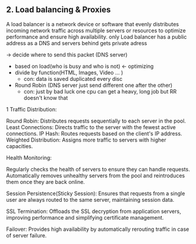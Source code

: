## 2. Load balancing & Proxies
A load balancer is a network device or software that evenly distributes incoming network traffic across multiple servers or resources to optimize performance and ensure high availability.
only Load balancer has a public address as a DNS
and servers behind gets private adress

-> decide where to send this packet (DNS server)
 - based on load(who is busy and who is not) <- optimizing
 - divide by function(HTML, Images, Video ... )
   + con: data is saved duplicated every disc
 - Round Robin (DNS server just send different one after the other)
   + con: just by bad luck one cpu can get a heavy, long job but RR doesn't know that
   
1 Traffic Distribution:

Round Robin: Distributes requests sequentially to each server in the pool.
Least Connections: Directs traffic to the server with the fewest active connections.
IP Hash: Routes requests based on the client's IP address.
Weighted Distribution: Assigns more traffic to servers with higher capacities.

Health Monitoring:

Regularly checks the health of servers to ensure they can handle requests.
Automatically removes unhealthy servers from the pool and reintroduces them once they are back online.

Session Persistence(Sticky Session):
Ensures that requests from a single user are always routed to the same server, maintaining session data.


SSL Termination:
Offloads the SSL decryption from application servers, improving performance and simplifying certificate management.

Failover:
Provides high availability by automatically rerouting traffic in case of server failure.